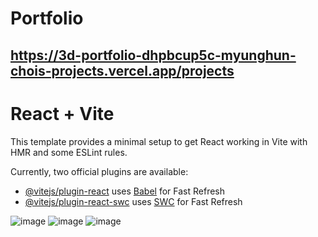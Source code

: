 # Portfolio
## https://3d-portfolio-dhpbcup5c-myunghun-chois-projects.vercel.app/projects

# React + Vite

This template provides a minimal setup to get React working in Vite with HMR and some ESLint rules.

Currently, two official plugins are available:

- [@vitejs/plugin-react](https://github.com/vitejs/vite-plugin-react/blob/main/packages/plugin-react/README.md) uses [Babel](https://babeljs.io/) for Fast Refresh
- [@vitejs/plugin-react-swc](https://github.com/vitejs/vite-plugin-react-swc) uses [SWC](https://swc.rs/) for Fast Refresh

![image](https://github.com/user-attachments/assets/f960f3a9-4b91-45a1-a723-82a5201745d7)
![image](https://github.com/user-attachments/assets/c01b9326-75e8-4c13-8a45-fd2a0e26ee9b)
![image](https://github.com/user-attachments/assets/7837c6fb-cecd-4498-9aa7-14eb290d933f)
